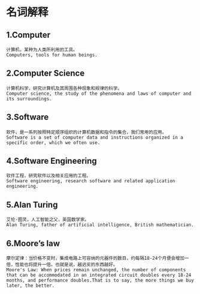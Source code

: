 # 名词解释
## 1.Computer
    计算机，某种为人类所利用的工具。
    Computers, tools for human beings.
## 2.Computer Science
    计算机科学，研究计算机及其周围各种现象和规律的科学。
    Computer science, the study of the phenomena and laws of computer and its surroundings.
## 3.Software
    软件，是一系列按照特定顺序组织的计算机数据和指令的集合，我们常用的应用。
    Software is a set of computer data and instructions organized in a specific order, which we often use.
## 4.Software Engineering
    软件工程，研究软件以及相关应用的工程。
    Software engineering, research software and related application engineering.
## 5.Alan Turing
    艾伦·图灵，人工智能之父，英国数学家。
    Alan Turing, father of artificial intelligence, British mathematician.
## 6.Moore’s law
    摩尔定律：当价格不变时，集成电路上可容纳的元器件的数目，约每隔18-24个月便会增加一倍，性能也将提升一倍。也就是说，越迟买的东西越好。
    Moore's Law: When prices remain unchanged, the number of components that can be accommodated in an integrated circuit doubles every 18-24 months, and performance doubles.That is to say, the more things we buy later, the better.
    
